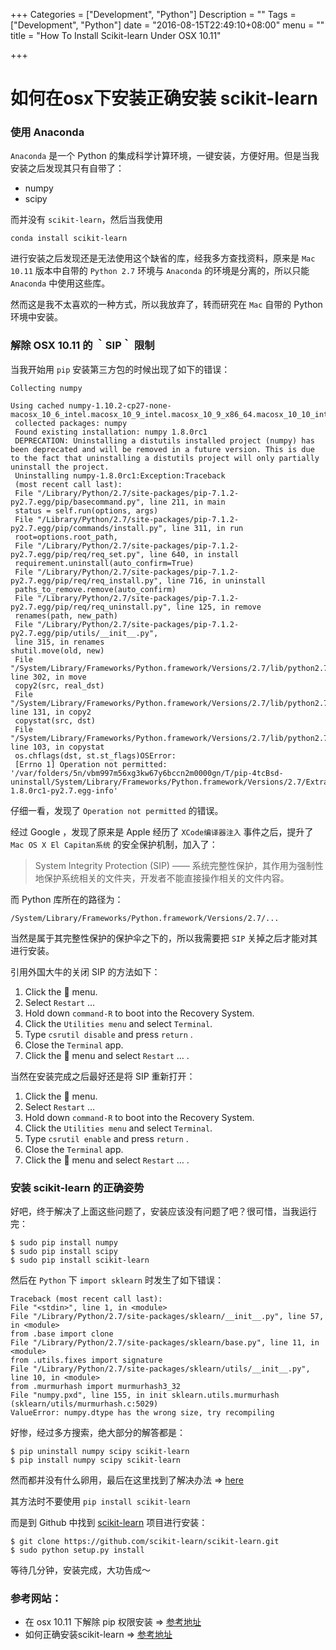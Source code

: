 +++
Categories = ["Development", "Python"]
Description = ""
Tags = ["Development", "Python"]
date = "2016-08-15T22:49:10+08:00"
menu = ""
title = "How To Install Scikit-learn Under OSX 10.11"

+++

# 如何在osx下安装正确安装 scikit-learn

### 使用 Anaconda 

`Anaconda` 是一个 Python 的集成科学计算环境，一键安装，方便好用。但是当我安装之后发现其只有自带了：

- numpy
- scipy

而并没有 `scikit-learn`，然后当我使用 

```shell
conda install scikit-learn
```
进行安装之后发现还是无法使用这个缺省的库，经我多方查找资料，原来是 `Mac 10.11` 版本中自带的 `Python 2.7` 环境与 `Anaconda` 的环境是分离的，所以只能 `Anaconda` 中使用这些库。

然而这是我不太喜欢的一种方式，所以我放弃了，转而研究在 `Mac` 自带的 Python 环境中安装。

### 解除 OSX 10.11 的 ｀SIP｀ 限制

当我开始用 `pip` 安装第三方包的时候出现了如下的错误：

```shell
Collecting numpy

Using cached numpy-1.10.2-cp27-none-macosx_10_6_intel.macosx_10_9_intel.macosx_10_9_x86_64.macosx_10_10_intel.macosx_10_10_x86_64.whlInstalling
 collected packages: numpy
 Found existing installation: numpy 1.8.0rc1
 DEPRECATION: Uninstalling a distutils installed project (numpy) has been deprecated and will be removed in a future version. This is due to the fact that uninstalling a distutils project will only partially uninstall the project.
 Uninstalling numpy-1.8.0rc1:Exception:Traceback
 (most recent call last):
 File "/Library/Python/2.7/site-packages/pip-7.1.2-py2.7.egg/pip/basecommand.py", line 211, in main
 status = self.run(options, args)
 File "/Library/Python/2.7/site-packages/pip-7.1.2-py2.7.egg/pip/commands/install.py", line 311, in run
 root=options.root_path,
 File "/Library/Python/2.7/site-packages/pip-7.1.2-py2.7.egg/pip/req/req_set.py", line 640, in install
 requirement.uninstall(auto_confirm=True)
 File "/Library/Python/2.7/site-packages/pip-7.1.2-py2.7.egg/pip/req/req_install.py", line 716, in uninstall
 paths_to_remove.remove(auto_confirm)
 File "/Library/Python/2.7/site-packages/pip-7.1.2-py2.7.egg/pip/req/req_uninstall.py", line 125, in remove
 renames(path, new_path)
 File "/Library/Python/2.7/site-packages/pip-7.1.2-py2.7.egg/pip/utils/__init__.py",
 line 315, in renames
shutil.move(old, new)
 File "/System/Library/Frameworks/Python.framework/Versions/2.7/lib/python2.7/shutil.py", line 302, in move
 copy2(src, real_dst)
 File "/System/Library/Frameworks/Python.framework/Versions/2.7/lib/python2.7/shutil.py", line 131, in copy2
 copystat(src, dst)
 File "/System/Library/Frameworks/Python.framework/Versions/2.7/lib/python2.7/shutil.py", line 103, in copystat
 os.chflags(dst, st.st_flags)OSError:
 [Errno 1] Operation not permitted: '/var/folders/5n/vbm997m56xg3kw67y6bccn2m0000gn/T/pip-4tcBsd-uninstall/System/Library/Frameworks/Python.framework/Versions/2.7/Extras/lib/python/numpy-1.8.0rc1-py2.7.egg-info'
```

仔细一看，发现了 `Operation not permitted` 的错误。

经过 Google ，发现了原来是 Apple 经历了 `XCode编译器注入` 事件之后，提升了 `Mac OS X El Capitan系统` 的安全保护机制，加入了：

> System Integrity Protection (SIP)
—— 系统完整性保护，其作用为强制性地保护系统相关的文件夹，开发者不能直接操作相关的文件内容。

而 Python 库所在的路径为：

```shell
/System/Library/Frameworks/Python.framework/Versions/2.7/...
```

当然是属于其完整性保护的保护伞之下的，所以我需要把 `SIP` 关掉之后才能对其进行安装。

引用外国大牛的关闭 SIP 的方法如下：

1. Click the  menu.
2. Select `Restart` …
3. Hold down `command-R` to boot into the Recovery System.
4. Click the `Utilities menu` and select `Terminal`.
5. Type `csrutil disable` and press `return` .
6. Close the `Terminal` app.
7. Click the  menu and select `Restart` … .

当然在安装完成之后最好还是将 SIP 重新打开：

1. Click the  menu.
2. Select `Restart` …
3. Hold down `command-R` to boot into the Recovery System.
4. Click the `Utilities menu` and select `Terminal`.
5. Type `csrutil enable` and press `return` .
6. Close the `Terminal` app.
7. Click the  menu and select `Restart` … .

### 安装 scikit-learn 的正确姿势

好吧，终于解决了上面这些问题了，安装应该没有问题了吧？很可惜，当我运行完：

```shell
$ sudo pip install numpy
$ sudo pip install scipy
$ sudo pip install scikit-learn
```

然后在 `Python` 下 `import sklearn` 时发生了如下错误：

```shell
Traceback (most recent call last):
File "<stdin>", line 1, in <module>
File "/Library/Python/2.7/site-packages/sklearn/__init__.py", line 57, in <module>
from .base import clone
File "/Library/Python/2.7/site-packages/sklearn/base.py", line 11, in <module>
from .utils.fixes import signature
File "/Library/Python/2.7/site-packages/sklearn/utils/__init__.py", line 10, in <module>
from .murmurhash import murmurhash3_32
File "numpy.pxd", line 155, in init sklearn.utils.murmurhash (sklearn/utils/murmurhash.c:5029)
ValueError: numpy.dtype has the wrong size, try recompiling
```

好惨，经过多方搜索，绝大部分的解答都是：

```shell
$ pip uninstall numpy scipy scikit-learn
$ pip install numpy scipy scikit-learn
```

然而都并没有什么卵用，最后在这里找到了解决办法 => [here](http://scikit-learn-general.narkive.com/kMA6mRCk/valueerror-numpy-dtype-has-the-wrong-size-try-recompiling)

其方法时不要使用 `pip install scikit-learn`

而是到 Github 中找到 [scikit-learn](https://github.com/scikit-learn/scikit-learn) 项目进行安装：

```shell
$ git clone https://github.com/scikit-learn/scikit-learn.git
$ sudo python setup.py install
```

等待几分钟，安装完成，大功告成～

### 参考网站：
+ 在 osx 10.11 下解除 pip 权限安装 => [参考地址](http://blog.csdn.net/shi_weihappy/article/details/50938486)
+ 如何正确安装scikit-learn => [参考地址](http://www.tuicool.com/articles/aEJriuY)